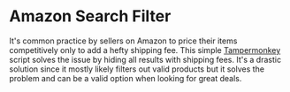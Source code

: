 # Amazon Search Filter

It's common practice by sellers on Amazon to price their items competitively only to add a hefty shipping fee. This simple [Tampermonkey](https://en.wikipedia.org/wiki/Tampermonkey) script solves the issue by hiding all results with shipping fees. It's a drastic solution since it mostly likely filters out valid products but it solves the problem and can be a valid option when looking for great deals.